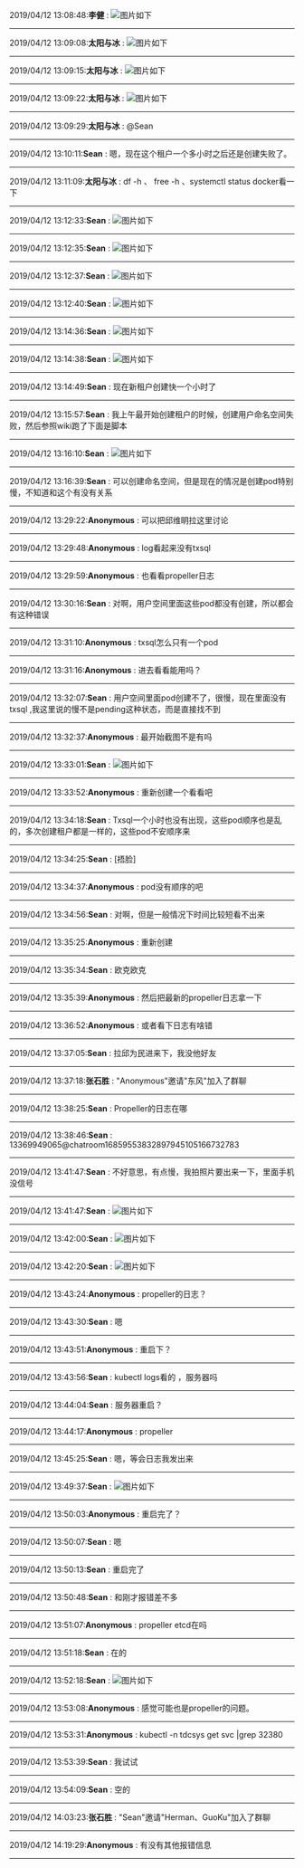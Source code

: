 2019/04/12 13:08:48:**李健** : ![图片如下](ATTACHMENT/1555045718.5787554.png)
*******************************************************************************
2019/04/12 13:09:08:**太阳与冰** : ![图片如下](ATTACHMENT/1555045735.0048041.png)
*******************************************************************************
2019/04/12 13:09:15:**太阳与冰** : ![图片如下](ATTACHMENT/1555045742.0923452.png)
*******************************************************************************
2019/04/12 13:09:22:**太阳与冰** : ![图片如下](ATTACHMENT/1555045749.125962.png)
*******************************************************************************
2019/04/12 13:09:29:**太阳与冰** : @Sean 
*************************************************************************************
2019/04/12 13:10:11:**Sean** : 嗯，现在这个租户一个多小时之后还是创建失败了。
*************************************************************************************
2019/04/12 13:11:09:**太阳与冰** : df -h  、 free -h 、systemctl status docker看一下
*************************************************************************************
2019/04/12 13:12:33:**Sean** : ![图片如下](ATTACHMENT/1555045940.0967264.png)
*******************************************************************************
2019/04/12 13:12:35:**Sean** : ![图片如下](ATTACHMENT/1555045941.5375144.png)
*******************************************************************************
2019/04/12 13:12:37:**Sean** : ![图片如下](ATTACHMENT/1555045943.3546836.png)
*******************************************************************************
2019/04/12 13:12:40:**Sean** : ![图片如下](ATTACHMENT/1555045946.3639674.png)
*******************************************************************************
2019/04/12 13:14:36:**Sean** : ![图片如下](ATTACHMENT/1555046062.9730942.png)
*******************************************************************************
2019/04/12 13:14:38:**Sean** : ![图片如下](ATTACHMENT/1555046064.3696883.png)
*******************************************************************************
2019/04/12 13:14:49:**Sean** : 现在新租户创建快一个小时了
*************************************************************************************
2019/04/12 13:15:57:**Sean** : 我上午最开始创建租户的时候，创建用户命名空间失败，然后参照wiki跑了下面是脚本
*************************************************************************************
2019/04/12 13:16:10:**Sean** : ![图片如下](ATTACHMENT/1555046156.813549.png)
*******************************************************************************
2019/04/12 13:16:39:**Sean** : 可以创建命名空间，但是现在的情况是创建pod特别慢，不知道和这个有没有关系
*************************************************************************************
2019/04/12 13:29:22:**Anonymous** : 可以把邱维眀拉这里讨论
*************************************************************************************
2019/04/12 13:29:48:**Anonymous** : log看起来没有txsql
*************************************************************************************
2019/04/12 13:29:59:**Anonymous** : 也看看propeller日志
*************************************************************************************
2019/04/12 13:30:16:**Sean** : 对啊，用户空间里面这些pod都没有创建，所以都会有这种错误
*************************************************************************************
2019/04/12 13:31:10:**Anonymous** : txsql怎么只有一个pod
*************************************************************************************
2019/04/12 13:31:16:**Anonymous** : 进去看看能用吗？
*************************************************************************************
2019/04/12 13:32:07:**Sean** : 用户空间里面pod创建不了，很慢，现在里面没有txsql	,我这里说的慢不是pending这种状态，而是直接找不到
*************************************************************************************
2019/04/12 13:32:37:**Anonymous** : 最开始截图不是有吗
*************************************************************************************
2019/04/12 13:33:01:**Sean** : ![图片如下](ATTACHMENT/1555047168.0803177.png)
*******************************************************************************
2019/04/12 13:33:52:**Anonymous** : 重新创建一个看看吧
*************************************************************************************
2019/04/12 13:34:18:**Sean** : Txsql一个小时也没有出现，这些pod顺序也是乱的，多次创建租户都是一样的，这些pod不安顺序来
*************************************************************************************
2019/04/12 13:34:25:**Sean** : [捂脸]
*************************************************************************************
2019/04/12 13:34:37:**Anonymous** : pod没有顺序的吧
*************************************************************************************
2019/04/12 13:34:56:**Sean** : 对啊，但是一般情况下时间比较短看不出来
*************************************************************************************
2019/04/12 13:35:25:**Anonymous** : 重新创建
*************************************************************************************
2019/04/12 13:35:34:**Sean** : 欧克欧克
*************************************************************************************
2019/04/12 13:35:39:**Anonymous** : 然后把最新的propeller日志拿一下
*************************************************************************************
2019/04/12 13:36:52:**Anonymous** : 或者看下日志有啥错
*************************************************************************************
2019/04/12 13:37:05:**Sean** : 拉邱为民进来下，我没他好友
*************************************************************************************
2019/04/12 13:37:18:**张石胜** : "Anonymous"邀请"东风"加入了群聊
*************************************************************************************
2019/04/12 13:38:25:**Sean** : Propeller的日志在哪
*************************************************************************************
2019/04/12 13:38:46:**Sean** : <sysmsg type="revokemsg"><revokemsg><session>13369949065@chatroom</session><oldmsgid>1685955383</oldmsgid><msgid>2897945105166732783</msgid><replacemsg><![CDATA["Sean" 撤回了一条消息]]></replacemsg></revokemsg></sysmsg>
*************************************************************************************
2019/04/12 13:41:47:**Sean** : 不好意思，有点慢，我拍照片要出来一下，里面手机没信号
*************************************************************************************
2019/04/12 13:41:47:**Sean** : ![图片如下](ATTACHMENT/1555047694.1438203.png)
*******************************************************************************
2019/04/12 13:42:00:**Sean** : ![图片如下](ATTACHMENT/1555047707.0056527.png)
*******************************************************************************
2019/04/12 13:42:20:**Sean** : ![图片如下](ATTACHMENT/1555047726.5025485.png)
*******************************************************************************
2019/04/12 13:43:24:**Anonymous** : propeller的日志？
*************************************************************************************
2019/04/12 13:43:30:**Sean** : 嗯
*************************************************************************************
2019/04/12 13:43:51:**Anonymous** : 重启下？
*************************************************************************************
2019/04/12 13:43:56:**Sean** : kubectl logs看的 ，服务器吗
*************************************************************************************
2019/04/12 13:44:04:**Sean** : 服务器重启？
*************************************************************************************
2019/04/12 13:44:17:**Anonymous** : propeller
*************************************************************************************
2019/04/12 13:45:25:**Sean** : 嗯，等会日志我发出来
*************************************************************************************
2019/04/12 13:49:37:**Sean** : ![图片如下](ATTACHMENT/1555048163.4832563.png)
*******************************************************************************
2019/04/12 13:50:03:**Anonymous** : 重启完了？
*************************************************************************************
2019/04/12 13:50:07:**Sean** : 嗯
*************************************************************************************
2019/04/12 13:50:13:**Sean** : 重启完了
*************************************************************************************
2019/04/12 13:50:48:**Sean** : 和刚才报错差不多
*************************************************************************************
2019/04/12 13:51:07:**Anonymous** : propeller etcd在吗
*************************************************************************************
2019/04/12 13:51:18:**Sean** : 在的
*************************************************************************************
2019/04/12 13:52:18:**Sean** : ![图片如下](ATTACHMENT/1555048324.27301.png)
*******************************************************************************
2019/04/12 13:53:08:**Anonymous** : 感觉可能也是propeller的问题。
*************************************************************************************
2019/04/12 13:53:31:**Anonymous** : kubectl -n tdcsys get svc |grep 32380
*************************************************************************************
2019/04/12 13:53:39:**Sean** : 我试试
*************************************************************************************
2019/04/12 13:54:09:**Sean** : 空的
*************************************************************************************
2019/04/12 14:03:23:**张石胜** : "Sean"邀请"Herman、GuoKu"加入了群聊
*************************************************************************************
2019/04/12 14:19:29:**Anonymous** : 有没有其他报错信息
*************************************************************************************
